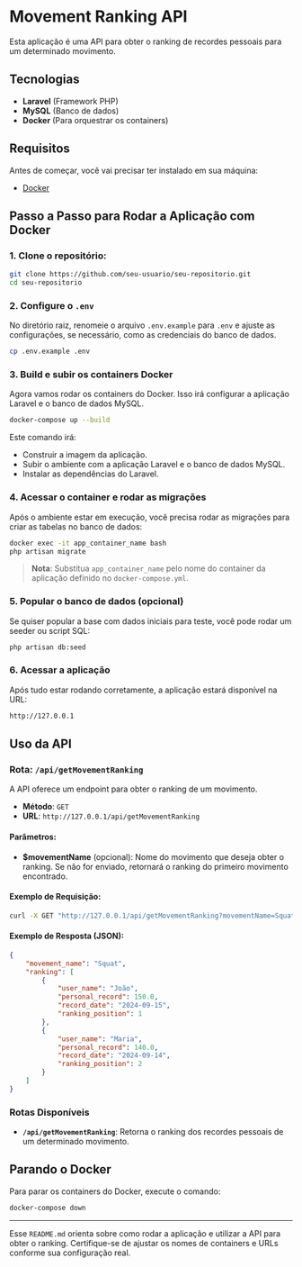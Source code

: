 

# Movement Ranking API

Esta aplicação é uma API para obter o ranking de recordes pessoais para um determinado movimento.

## Tecnologias

- **Laravel** (Framework PHP)
- **MySQL** (Banco de dados)
- **Docker** (Para orquestrar os containers)

## Requisitos

Antes de começar, você vai precisar ter instalado em sua máquina:

- [Docker](https://www.docker.com/get-started)

## Passo a Passo para Rodar a Aplicação com Docker

### 1. Clone o repositório:

```bash
git clone https://github.com/seu-usuario/seu-repositorio.git
cd seu-repositorio
```

### 2. Configure o `.env`

No diretório raiz, renomeie o arquivo `.env.example` para `.env` e ajuste as configurações, se necessário, como as credenciais do banco de dados.

```bash
cp .env.example .env
```

### 3. Build e subir os containers Docker

Agora vamos rodar os containers do Docker. Isso irá configurar a aplicação Laravel e o banco de dados MySQL.

```bash
docker-compose up --build
```

Este comando irá:
- Construir a imagem da aplicação.
- Subir o ambiente com a aplicação Laravel e o banco de dados MySQL.
- Instalar as dependências do Laravel.

### 4. Acessar o container e rodar as migrações

Após o ambiente estar em execução, você precisa rodar as migrações para criar as tabelas no banco de dados:

```bash
docker exec -it app_container_name bash
php artisan migrate
```

> **Nota**: Substitua `app_container_name` pelo nome do container da aplicação definido no `docker-compose.yml`.

### 5. Popular o banco de dados (opcional)

Se quiser popular a base com dados iniciais para teste, você pode rodar um seeder ou script SQL:

```bash
php artisan db:seed
```

### 6. Acessar a aplicação

Após tudo estar rodando corretamente, a aplicação estará disponível na URL:

```bash
http://127.0.0.1
```

## Uso da API

### Rota: `/api/getMovementRanking`

A API oferece um endpoint para obter o ranking de um movimento.

- **Método**: `GET`
- **URL**: `http://127.0.0.1/api/getMovementRanking`

#### Parâmetros:

- **$movementName** (opcional): Nome do movimento que deseja obter o ranking. Se não for enviado, retornará o ranking do primeiro movimento encontrado.

#### Exemplo de Requisição:

```bash
curl -X GET "http://127.0.0.1/api/getMovementRanking?movementName=Squat"
```

#### Exemplo de Resposta (JSON):

```json
{
    "movement_name": "Squat",
    "ranking": [
        {
            "user_name": "João",
            "personal_record": 150.0,
            "record_date": "2024-09-15",
            "ranking_position": 1
        },
        {
            "user_name": "Maria",
            "personal_record": 140.0,
            "record_date": "2024-09-14",
            "ranking_position": 2
        }
    ]
}
```

### Rotas Disponíveis

- **`/api/getMovementRanking`**: Retorna o ranking dos recordes pessoais de um determinado movimento.

## Parando o Docker

Para parar os containers do Docker, execute o comando:

```bash
docker-compose down
```

---

Esse `README.md` orienta sobre como rodar a aplicação e utilizar a API para obter o ranking. Certifique-se de ajustar os nomes de containers e URLs conforme sua configuração real.
